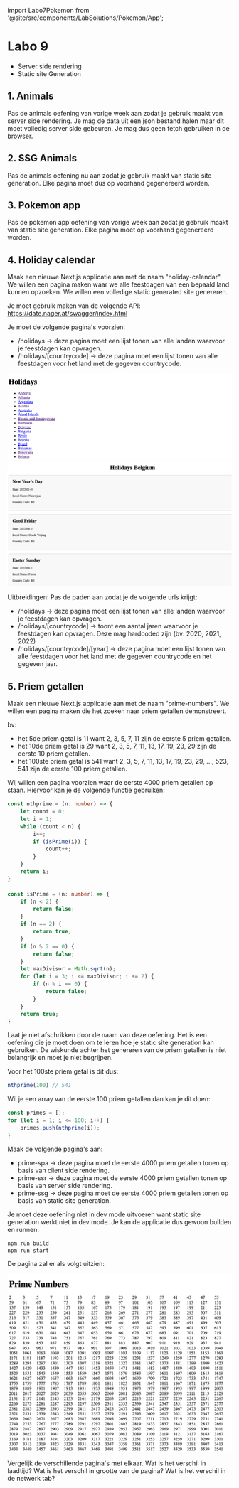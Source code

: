 import Labo7Pokemon from '@site/src/components/LabSolutions/Pokemon/App';

# Labo 9

- Server side rendering
- Static site Generation

## 1. Animals 

Pas de animals oefening van vorige week aan zodat je gebruik maakt van server side rendering. Je mag de data uit een json bestand halen maar dit moet volledig server side gebeuren. Je mag dus geen fetch gebruiken in de browser.

## 2. SSG Animals

Pas de animals oefening nu aan zodat je gebruik maakt van static site generation. Elke pagina moet dus op voorhand gegenereerd worden. 

## 3. Pokemon app

Pas de pokemon app oefening van vorige week aan zodat je gebruik maakt van static site generation. Elke pagina moet op voorhand gegenereerd worden.

## 4. Holiday calendar

Maak een nieuwe Next.js applicatie aan met de naam "holiday-calendar". We willen een pagina maken waar we alle feestdagen van een bepaald land kunnen opzoeken. We willen een volledige static generated site genereren.

Je moet gebruik maken van de volgende API: https://date.nager.at/swagger/index.html

Je moet de volgende pagina's voorzien:
- /holidays -> deze pagina moet een lijst tonen van alle landen waarvoor je feestdagen kan opvragen. 
- /holidays/[countrycode] -> deze pagina moet een lijst tonen van alle feestdagen voor het land met de gegeven countrycode.

![](../images/holidays_1.png)
![](../images/holidays_2.png)

Uitbreidingen:
Pas de paden aan zodat je de volgende urls krijgt:
- /holidays -> deze pagina moet een lijst tonen van alle landen waarvoor je feestdagen kan opvragen.
- /holidays/[countrycode] -> toont een aantal jaren waarvoor je feestdagen kan opvragen. Deze mag hardcoded zijn (bv: 2020, 2021, 2022)
- /holidays/[countrycode]/[year] -> deze pagina moet een lijst tonen van alle feestdagen voor het land met de gegeven countrycode en het gegeven jaar.

## 5. Priem getallen

Maak een nieuwe Next.js applicatie aan met de naam "prime-numbers". We willen een pagina maken die het zoeken naar priem getallen demonstreert. 

bv: 
- het 5de priem getal is 11 want 2, 3, 5, 7, 11 zijn de eerste 5 priem getallen.
- het 10de priem getal is 29 want 2, 3, 5, 7, 11, 13, 17, 19, 23, 29 zijn de eerste 10 priem getallen.
- het 100ste priem getal is 541 want 2, 3, 5, 7, 11, 13, 17, 19, 23, 29, ..., 523, 541 zijn de eerste 100 priem getallen.

Wij willen een pagina voorzien waar de eerste 4000 priem getallen op staan. Hiervoor kan je de volgende functie gebruiken: 

```ts
const nthprime = (n: number) => {
    let count = 0;
    let i = 1;
    while (count < n) {
        i++;
        if (isPrime(i)) {
            count++;
        }
    }
    return i;
}

const isPrime = (n: number) => {
    if (n < 2) {
        return false;
    }
    if (n == 2) {
        return true;
    }
    if (n % 2 == 0) {
        return false;
    }
    let maxDivisor = Math.sqrt(n);
    for (let i = 3; i <= maxDivisor; i += 2) {
        if (n % i == 0) {
            return false;
        }
    }
    return true;
}
```

Laat je niet afschrikken door de naam van deze oefening. Het is een oefening die je moet doen om te leren hoe je static site generation kan gebruiken. De wiskunde achter het genereren van de priem getallen is niet belangrijk en moet je niet begrijpen.

Voor het 100ste priem getal is dit dus:

```ts
nthprime(100) // 541
```

Wil je een array van de eerste 100 priem getallen dan kan je dit doen:

```ts
const primes = [];
for (let i = 1; i <= 100; i++) {
    primes.push(nthprime(i));
}
```

Maak de volgende pagina's aan:
- prime-spa -> deze pagina moet de eerste 4000 priem getallen tonen op basis van client side rendering. 
- prime-ssr -> deze pagina moet de eerste 4000 priem getallen tonen op basis van server side rendering.
- prime-ssg -> deze pagina moet de eerste 4000 priem getallen tonen op basis van static site generation.

Je moet deze oefening niet in dev mode uitvoeren want static site generation werkt niet in dev mode. Je kan de applicatie dus gewoon builden en runnen.

```
npm run build
npm run start
```

De pagina zal er als volgt uitzien: 

![Prime images](../images/prime.png)

Vergelijk de verschillende pagina's met elkaar. Wat is het verschil in laadtijd? Wat is het verschil in grootte van de pagina? Wat is het verschil in de netwerk tab? 